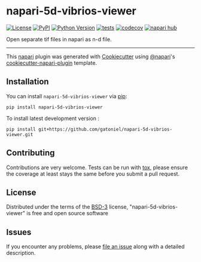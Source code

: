 # napari-5d-vibrios-viewer

[![License](https://img.shields.io/pypi/l/napari-5d-vibrios-viewer.svg?color=green)](https://github.com/gatoniel/napari-5d-vibrios-viewer/raw/main/LICENSE)
[![PyPI](https://img.shields.io/pypi/v/napari-5d-vibrios-viewer.svg?color=green)](https://pypi.org/project/napari-5d-vibrios-viewer)
[![Python Version](https://img.shields.io/pypi/pyversions/napari-5d-vibrios-viewer.svg?color=green)](https://python.org)
[![tests](https://github.com/gatoniel/napari-5d-vibrios-viewer/workflows/tests/badge.svg)](https://github.com/gatoniel/napari-5d-vibrios-viewer/actions)
[![codecov](https://codecov.io/gh/gatoniel/napari-5d-vibrios-viewer/branch/main/graph/badge.svg)](https://codecov.io/gh/gatoniel/napari-5d-vibrios-viewer)
[![napari hub](https://img.shields.io/endpoint?url=https://api.napari-hub.org/shields/napari-5d-vibrios-viewer)](https://napari-hub.org/plugins/napari-5d-vibrios-viewer)

Open separate tif files in napari as n-d file.

----------------------------------

This [napari] plugin was generated with [Cookiecutter] using [@napari]'s [cookiecutter-napari-plugin] template.

<!--
Don't miss the full getting started guide to set up your new package:
https://github.com/napari/cookiecutter-napari-plugin#getting-started

and review the napari docs for plugin developers:
https://napari.org/plugins/stable/index.html
-->

## Installation

You can install `napari-5d-vibrios-viewer` via [pip]:

    pip install napari-5d-vibrios-viewer



To install latest development version :

    pip install git+https://github.com/gatoniel/napari-5d-vibrios-viewer.git


## Contributing

Contributions are very welcome. Tests can be run with [tox], please ensure
the coverage at least stays the same before you submit a pull request.

## License

Distributed under the terms of the [BSD-3] license,
"napari-5d-vibrios-viewer" is free and open source software

## Issues

If you encounter any problems, please [file an issue] along with a detailed description.

[napari]: https://github.com/napari/napari
[Cookiecutter]: https://github.com/audreyr/cookiecutter
[@napari]: https://github.com/napari
[MIT]: http://opensource.org/licenses/MIT
[BSD-3]: http://opensource.org/licenses/BSD-3-Clause
[GNU GPL v3.0]: http://www.gnu.org/licenses/gpl-3.0.txt
[GNU LGPL v3.0]: http://www.gnu.org/licenses/lgpl-3.0.txt
[Apache Software License 2.0]: http://www.apache.org/licenses/LICENSE-2.0
[Mozilla Public License 2.0]: https://www.mozilla.org/media/MPL/2.0/index.txt
[cookiecutter-napari-plugin]: https://github.com/napari/cookiecutter-napari-plugin

[file an issue]: https://github.com/gatoniel/napari-5d-vibrios-viewer/issues

[napari]: https://github.com/napari/napari
[tox]: https://tox.readthedocs.io/en/latest/
[pip]: https://pypi.org/project/pip/
[PyPI]: https://pypi.org/
